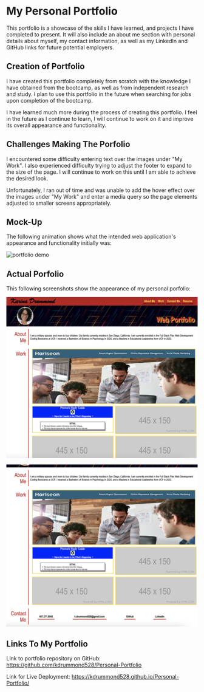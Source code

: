 # My Personal Portfolio
This portfolio is a showcase of the skills I have learned, and projects I have completed to present. It will also include an about me section with personal details about myself, my contact information, as well as my LinkedIn and GitHub links for future potential employers.

## Creation of Portfolio
I have created this portfolio completely from scratch with the knowledge I have obtained from the bootcamp, as well as from independent research and study. I plan to use this portfolio in the future when searching for jobs upon completion of the bootcamp.

I have learned much more during the process of creating this portfolio. I feel in the future as I continue to learn, I will continue to work on it and improve its overall appearance and functionality.

## Challenges Making The Porfolio
I encountered some difficulty entering text over the images under "My Work". I also experienced difficulty trying to adjust the footer to expand to the size of the page. I will continue to work on this until I am able to achieve the desired look.

Unfortunately, I ran out of time and was unable to add the hover effect over the images under "My Work" and enter a media query so the page elements adjusted to smaller screens appropriately.

## Mock-Up
The following animation shows what the intended web application's appearance and functionality initially was:

![portfolio demo](./assets/02-advanced-css-homework-demo.gif)

## Actual Porfolio
This following screenshots show the appearance of my personal porfolio:

![portfolio](./assets/portfolio-screenshot1.png)
    
![portfolio](./assets/portfolio-screenshot2.png)

## Links To My Portfolio

Link to portfolio repository on GitHub:
https://github.com/kdrummond528/Personal-Portfolio

Link for Live Deployment:
https://kdrummond528.github.io/Personal-Portfolio/
